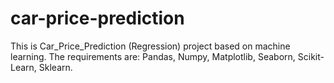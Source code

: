 # car-price-prediction

This is Car_Price_Prediction (Regression) project based on machine learning.
The requirements are:
Pandas,
Numpy,
Matplotlib,
Seaborn,
Scikit-Learn,
Sklearn.
